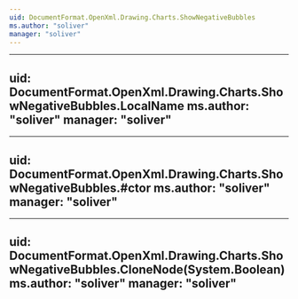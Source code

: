 ```yaml
---
uid: DocumentFormat.OpenXml.Drawing.Charts.ShowNegativeBubbles
ms.author: "soliver"
manager: "soliver"
---
```


---
uid: DocumentFormat.OpenXml.Drawing.Charts.ShowNegativeBubbles.LocalName
ms.author: "soliver"
manager: "soliver"
---

---
uid: DocumentFormat.OpenXml.Drawing.Charts.ShowNegativeBubbles.#ctor
ms.author: "soliver"
manager: "soliver"
---

---
uid: DocumentFormat.OpenXml.Drawing.Charts.ShowNegativeBubbles.CloneNode(System.Boolean)
ms.author: "soliver"
manager: "soliver"
---
